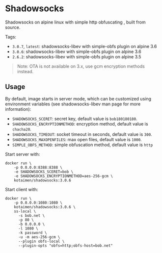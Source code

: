 # Shadowsocks

Shadowsocks on alpine linux with simple http obfuscating , built from source.

Tags:

- `3.0.7`, `latest`: shadowsocks-libev with simple-obfs plugin on alpine 3.6
- `3.0.6`: shadowsocks-libev with simple-obfs plugin on alpine 3.6
- `2.6.2`: shadowsocks-libev with simple-obfs plugin on alpine 3.5

> Note: OTA is not available on 3.x, use gcm encryption methods instead. 

## Usage

By default, image starts in server mode, which can be customized using
environment variables (see shadowsocks-libev man page for more information):

- `SHADOWSOCKS_SCERET`: secret key, default value is `bob180180180`.
- `SHADOWSOCKS_ENCRYPTIONMETHOD`: encryption method, default value is `chacha20`.
- `SHADOWSOCKS_TIMEOUT`: socket timeout in seconds, default value is `300`.
- `SHADOWSOCKS_MAXOPENFILES`: max open files, default value is `1000`.
- `SIMPLE_OBFS_METHOD`: simple obfuscation method, default value is `http`

Start server with:

    docker run \
        -p 0.0.0.0:8388:8388 \
        -e SHADOWSOCKS_SCERET=bob \
        -e SHADOWSOCKS_ENCRYPTIONMETHOD=aes-256-gcm \
        kotaimen/shadowsocks:3.0.6
    
Start client with:

    docker run \
        -p 0.0.0.0:1080:1080 \
        kotaimen/shadowsocks:3.0.6 \
        ss-local \
          -s bob.net \
          -p 80 \
          -b 0.0.0.0 \
          -l 1080 \
          -k password \
          -u -m aes-256-gcm \
          --plugin obfs-local \
          --plugin-opts "obfs=http;obfs-host=bob.net"

